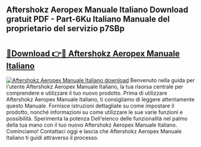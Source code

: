 ## Aftershokz Aeropex Manuale Italiano Download gratuit PDF - Part-6Ku Italiano Manuale del proprietario del servizio p7SBp

# <h2><a href="http://dfd7dvk.blite.top/?on=Aftershokz+Aeropex+Manuale+Italiano">🔗Download 👉🔴 Aftershokz Aeropex Manuale Italiano</a></h2>

[![Aftershokz Aeropex Manuale Italiano download](https://i.imgur.com/lujVjoI.png)](http://dfd7dvk.blite.top/?on=Aftershokz+Aeropex+Manuale+Italiano)
Benvenuto nella guida per l'utente Aftershokz Aeropex Manuale Italiano, la tua risorsa centrale per comprendere e utilizzare il tuo nuovo prodotto. Prima di utilizzare Aftershokz Aeropex Manuale Italiano, ti consigliamo di leggere attentamente questo Manuale. Fornisce istruzioni dettagliate su come impostare il prodotto, nonché informazioni su come utilizzare le sue varie funzioni e possibilità. Sperimenta la potenza Dell'elenco delle funzionalità nel palmo della tua mano con il tuo nuovo Aftershokz Aeropex Manuale Italiano. Cominciamo! Contattaci oggi e lascia che Aftershokz Aeropex Manuale Italiano ti guidi attraverso il processo.

